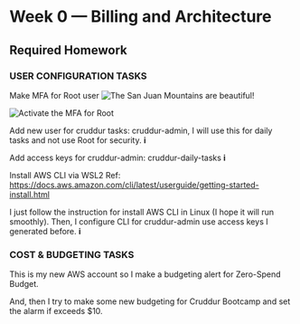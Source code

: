 # Week 0 — Billing and Architecture
## Required Homework

### USER CONFIGURATION TASKS

Make MFA for Root user
![The San Juan Mountains are beautiful!](/assets/images/san-juan-mountains.jpg "San Juan Mountains")

![Activate the MFA for Root](/assets/week-0/root-mfa-active.png)

Add new user for cruddur tasks: cruddur-admin, I will use this for daily tasks and not use Root for security.
**i**

Add access keys for cruddur-admin: cruddur-daily-tasks
**i**

Install AWS CLI via WSL2
Ref: https://docs.aws.amazon.com/cli/latest/userguide/getting-started-install.html

I just follow the instruction for install AWS CLI in Linux (I hope it will run smoothly).
Then, I configure CLI for cruddur-admin use access keys I generated before.
**i**

### COST & BUDGETING TASKS
This is my new AWS account so I make a budgeting alert for Zero-Spend Budget.

And, then I try to make some new budgeting for Cruddur Bootcamp and set the alarm if exceeds $10.

